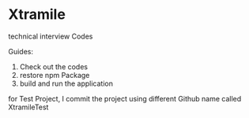 # Xtramile
technical interview Codes

Guides:
1. Check out the codes
2. restore npm Package
3. build and run the application

for Test Project, I commit the project using different Github name called XtramileTest
